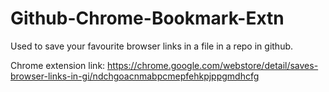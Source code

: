 # Github-Chrome-Bookmark-Extn
Used to save your favourite  browser links in a file in a repo in github.

Chrome extension link:
https://chrome.google.com/webstore/detail/saves-browser-links-in-gi/ndchgoacnmabpcmepfehkpjppgmdhcfg



